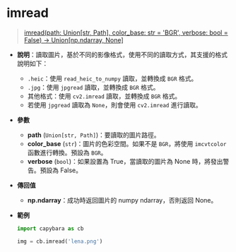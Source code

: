 # imread

> [imread(path: Union[str, Path], color_base: str = 'BGR', verbose: bool = False) -> Union[np.ndarray, None]](https://github.com/DocsaidLab/Capybara/blob/975d62fba4f76db59e715c220f7a2af5ad8d050e/capybara/vision/improc.py#L197)

- **說明**：讀取圖片，基於不同的影像格式，使用不同的讀取方式，其支援的格式說明如下：

  - `.heic`：使用 `read_heic_to_numpy` 讀取，並轉換成 `BGR` 格式。
  - `.jpg`：使用 `jpgread` 讀取，並轉換成 `BGR` 格式。
  - 其他格式：使用 `cv2.imread` 讀取，並轉換成 `BGR` 格式。
  - 若使用 `jpgread` 讀取為 `None`，則會使用 `cv2.imread` 進行讀取。

- **參數**

  - **path** (`Union[str, Path]`)：要讀取的圖片路徑。
  - **color_base** (`str`)：圖片的色彩空間。如果不是 `BGR`，將使用 `imcvtcolor` 函數進行轉換。預設為 `BGR`。
  - **verbose** (`bool`)：如果設置為 True，當讀取的圖片為 None 時，將發出警告。預設為 False。

- **傳回值**

  - **np.ndarray**：成功時返回圖片的 numpy ndarray，否則返回 None。

- **範例**

  ```python
  import capybara as cb

  img = cb.imread('lena.png')
  ```

